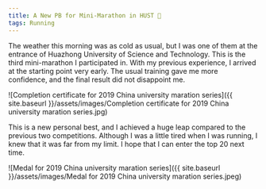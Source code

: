 ```yaml
---
title: A New PB for Mini-Marathon in HUST 🏅
tags: Running
---
```


The weather this morning was as cold as usual, but I was one of them at the entrance of Huazhong University of Science and Technology. This is the third mini-marathon I participated in. With my previous experience, I arrived at the starting point very early. The usual training gave me more confidence, and the final result did not disappoint me.

![Completion certificate for 2019 China university maration series]({{ site.baseurl }}/assets/images/Completion certificate for 2019 China university maration series.jpg)

This is a new personal best, and I achieved a huge leap compared to the previous two competitions. Although I was a little tired when I was running, I knew that it was far from my limit. I hope that I can enter the top 20 next time.

![Medal for 2019 China university maration series]({{ site.baseurl }}/assets/images/Medal for 2019 China university maration series.jpeg)
